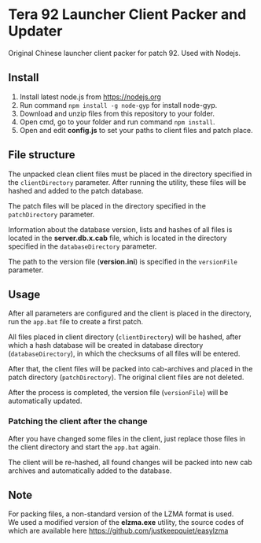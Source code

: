 # Tera 92 Launcher Client Packer and Updater

Original Chinese launcher client packer for patch 92. Used with Nodejs.

## Install

1. Install latest node.js from https://nodejs.org
2. Run command `npm install -g node-gyp` for install node-gyp.
3. Download and unzip files from this repository to your folder.
2. Open cmd, go to your folder and run command `npm install`.
3. Open and edit **config.js** to set your paths to client files and patch place.

## File structure

The unpacked clean client files must be placed in the directory specified in the `clientDirectory` parameter. After running the utility, these files will be hashed and added to the patch database.

The patch files will be placed in the directory specified in the `patchDirectory` parameter. 

Information about the database version, lists and hashes of all files is located in the **server.db.x.cab** file, which is located in the directory specified in the `databaseDirectory` parameter.

The path to the version file (**version.ini**) is specified in the `versionFile` parameter.

## Usage

After all parameters are configured and the client is placed in the directory, run the `app.bat` file to create a first patch.

All files placed in client directory (`clientDirectory`) will be hashed, after which a hash database will be created in database directory (`databaseDirectory`), in which the checksums of all files will be entered.

After that, the client files will be packed into cab-archives and placed in the patch directory (`patchDirectory`). The original client files are not deleted.

After the process is completed, the version file (`versionFile`) will be automatically updated.

### Patching the client after the change

After you have changed some files in the client, just replace those files in the client directory and start the `app.bat` again.

The client will be re-hashed, all found changes will be packed into new cab archives and automatically added to the database.

## Note

For packing files, a non-standard version of the LZMA format is used.   
We used a modified version of the **elzma.exe** utility, the source codes of which are available here https://github.com/justkeepquiet/easylzma

